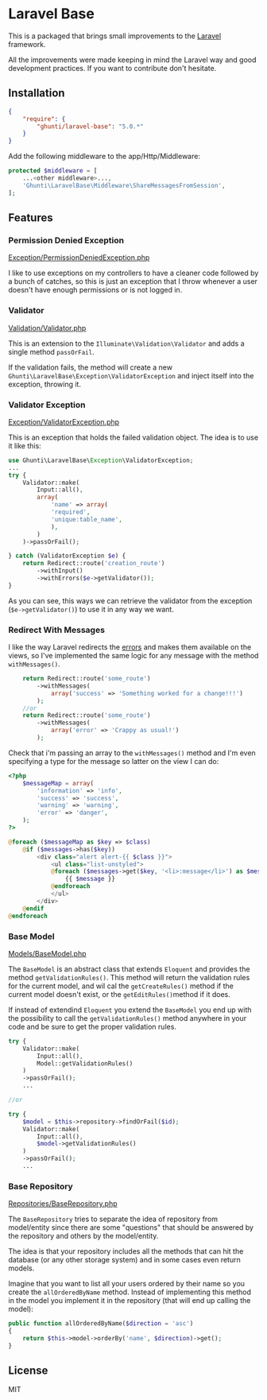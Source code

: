 # Laravel Base

This is a packaged that brings small improvements to the [Laravel] framework.

All the improvements were made keeping in mind the Laravel way and good development practices.
If you want to contribute don't hesitate.

## Installation


```json
{
    "require": {
        "ghunti/laravel-base": "5.0.*"
    }
}
```

Add the following middleware to the app/Http/Middleware:
```php
protected $middleware = [
    ...<other middleware>...,
    'Ghunti\LaravelBase\Middleware\ShareMessagesFromSession',
];
```

## Features

### Permission Denied Exception
[Exception/PermissionDeniedException.php]

I like to use exceptions on my controllers to have a cleaner code followed by a bunch of catches, so this is just an exception that I throw whenever a user doesn't have enough permissions or is not logged in.

### Validator
[Validation/Validator.php]

This is an extension to the `Illuminate\Validation\Validator` and adds a single method `passOrFail`.

If the validation fails, the method will create a new `Ghunti\LaravelBase\Exception\ValidatorException` and inject itself into the exception, throwing it.

### Validator Exception
[Exception/ValidatorException.php]

This is an exception that holds the failed validation object. The idea is to use it like this:

```php
use Ghunti\LaravelBase\Exception\ValidatorException;
...
try {
    Validator::make(
        Input::all(),
        array(
            'name' => array(
            'required',
            'unique:table_name',
            ),
        )
    )->passOrFail();

} catch (ValidatorException $e) {
    return Redirect::route('creation_route')
        ->withInput()
        ->withErrors($e->getValidator());
}
```

As you can see, this ways we can retrieve the validator from the exception (`$e->getValidator()`) to use it in any way we want.

### Redirect With Messages
I like the way Laravel redirects the [errors] and makes them available on the views, so I've implemented the same logic for any message with the method `withMessages()`.

```php
    return Redirect::route('some_route')
        ->withMessages(
            array('success' => 'Something worked for a change!!!')
        );
    //or
    return Redirect::route('some_route')
        ->withMessages(
            array('error' => 'Crappy as usual!')
        );
```
Check that i'm passing an array to the `withMessages()` method and I'm even specifying a type for the message so latter on the view I can do:

```php
<?php
    $messageMap = array(
        'information' => 'info',
        'success' => 'success',
        'warning' => 'warning',
        'error' => 'danger',
    );
?>

@foreach ($messageMap as $key => $class)
    @if ($messages->has($key))
        <div class="alert alert-{{ $class }}">
            <ul class="list-unstyled">
            @foreach ($messages->get($key, '<li>:message</li>') as $message)
                {{ $message }}
            @endforeach
            </ul>
        </div>
    @endif
@endforeach
```

### Base Model
[Models/BaseModel.php]

The `BaseModel` is an abstract class that extends `Eloquent` and provides the method `getValidationRules()`. This method will return the validation rules for the current model, and wil cal the `getCreateRules()` method if the current model doesn't exist, or the `getEditRules()`method if it does.

If instead of extendind `Eloquent` you extend the `BaseModel` you end up with the possibility to call the `getValidationRules()` method anywhere in your code and be sure to get the proper validation rules.

```php
try {
    Validator::make(
        Input::all(),
        Model::getValidationRules()
    )
    ->passOrFail();
    ...

//or

try {
    $model = $this->repository->findOrFail($id);
    Validator::make(
        Input::all(),
        $model->getValidationRules()
    )
    ->passOrFail();
    ...
```

### Base Repository
[Repositories/BaseRepository.php]

The `BaseRepository` tries to separate the idea of repository from model/entity since there are some "questions" that should be answered by the repository and others by the model/entity.

The idea is that your repository includes all the methods that can hit the database (or any other storage system) and in some cases even return models.

Imagine that you want to list all your users ordered by their name so you create the `allOrderedByName` method. Instead of implementing this method in the model you implement it in the repository (that will end up calling the model):

```php
public function allOrderedByName($direction = 'asc')
{
    return $this->model->orderBy('name', $direction)->get();
}
```

License
----

MIT

[Laravel]:http://laravel.com
[Exception/PermissionDeniedException.php]:src/Exception/PermissionDeniedException.php
[Validation/Validator.php]:src/Validation/Validator.php
[Exception/ValidatorException.php]:src/Exception/ValidatorException.php
[errors]:http://laravel.com/docs/validation#error-messages-and-views
[Models/BaseModel.php]:src/Models/BaseModel.php
[Repositories/BaseRepository.php]:src/Repositories/BaseRepository.php
